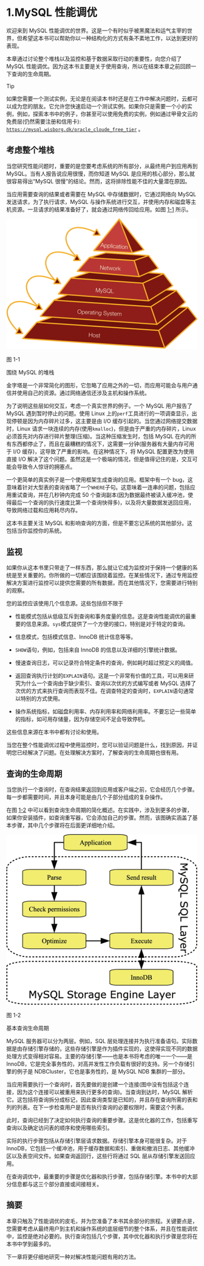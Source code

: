 # 1.MySQL 性能调优

欢迎来到 MySQL 性能调优的世界。这是一个有时似乎被黑魔法和运气主宰的世界，但希望这本书可以帮助你以一种结构化的方式有条不紊地工作，以达到更好的表现。

本章通过讨论整个堆栈以及监控和基于数据采取行动的重要性，向您介绍了 MySQL 性能调优。因为这本书主要是关于使用查询，所以在结束本章之前回顾一下查询的生命周期。

Tip

如果您需要一个测试实例，无论是在阅读本书时还是在工作中解决问题时，云都可以成为您的朋友。它允许您快速启动一个测试实例。如果你只是需要一个小的实例，例如，探索本书中的例子，你甚至可以使用免费的实例，例如通过甲骨文云的免费层(仍然需要注册和信用卡): [`https://mysql.wisborg.dk/oracle_cloude_free_tier`](https://mysql.wisborg.dk/oracle_cloude_free_tier) 。

## 考虑整个堆栈

当您研究性能问题时，重要的是您要考虑系统的所有部分，从最终用户到应用再到 MySQL。当有人报告说应用很慢，而你知道 MySQL 是应用的核心部分，那么就很容易得出“MySQL 很慢”的结论。然而，这将排除性能不佳的大量潜在原因。

当应用需要查询的结果或者需要在 MySQL 中存储数据时，它通过网络向 MySQL 发送请求，为了执行请求，MySQL 与操作系统进行交互，并使用内存和磁盘等主机资源。一旦请求的结果准备好了，就会通过网络传回给应用。如图 [1-1](#Fig1) 所示。

![img/484666_1_En_1_Fig1_HTML.jpg](img/484666_1_En_1_Fig1_HTML.jpg)

图 1-1

围绕 MySQL 的堆栈

金字塔是一个非常简化的图形，它忽略了应用之外的一切，而应用可能会与用户通信并使用自己的资源。通过网络通信还涉及主机和操作系统。

为了说明这些层如何交互，考虑一个真实世界的例子。一个 MySQL 用户报告了 MySQL 遇到暂时停止的问题。使用 Linux 上的`perf`工具进行的一项调查显示，出现停顿是因为内存碎片过多，这主要是由 I/O 缓存引起的。当您通过网络提交数据时，Linux 请求一块连续的内存(使用`kmalloc`)，但是由于严重的内存碎片，Linux 必须首先对内存进行碎片整理(压缩)。当这种压缩发生时，包括 MySQL 在内的所有东西都停止了，而且在最糟糕的情况下，这需要一分钟(服务器有大量内存可用于 I/O 缓存)，这导致了严重的影响。在这种情况下，将 MySQL 配置更改为使用直接 I/O 解决了这个问题。虽然这是一个极端的情况，但是值得记住的是，交互可能会导致令人惊讶的拥塞点。

一个更简单的真实例子是一个使用框架生成查询的应用。框架中有一个 bug，这意味着针对大型表的查询省略了一个`WHERE`子句。这意味着一连串的问题，包括应用重试查询，并在几秒钟内完成 50 个查询副本(因为数据最终被读入缓冲池，使得最后一个查询的执行速度比第一个查询快得多)，以及将大量数据发送回应用，导致网络过载和应用耗尽内存。

这本书主要关注 MySQL 和影响查询的方面，但是不要忘记系统的其他部分。这包括当你监控你的系统。

## 监视

如果你从这本书里只带走了一样东西，那么就让它成为监控对于保持一个健康的系统是至关重要的。你所做的一切都应该围绕着监控。在某些情况下，通过专用监控解决方案进行监控可以提供您需要的所有数据，而在其他情况下，您需要进行特别的观察。

您的监控应该使用几个信息源。这些包括但不限于

*   性能模式包括从低级互斥到查询和事务度量的信息。这是查询性能调优的最重要的信息来源。`sys`模式提供了一个方便的接口，特别是对于特定的查询。

*   信息模式，包括模式信息、InnoDB 统计信息等等。

*   `SHOW`语句，例如，包括来自 InnoDB 的信息以及详细的引擎统计数据。

*   慢速查询日志，可以记录符合特定条件的查询，例如耗时超过预定义的阈值。

*   返回查询执行计划的`EXPLAIN`语句。这是一个非常有价值的工具，可以用来研究为什么一个查询由于缺少索引、查询以次优的方式编写或者 MySQL 选择了次优的方式来执行查询而表现不佳。在调查特定的查询时，`EXPLAIN`语句通常以特别的方式使用。

*   操作系统指标，如磁盘利用率、内存利用率和网络利用率。不要忘记一些简单的指标，如可用存储量，因为存储空间不足会导致停机。

这些信息来源在本书中都有讨论和使用。

当您在整个性能调优过程中使用监控时，您可以验证问题是什么，找到原因，并证明您已经解决了问题。在处理解决方案时，了解查询的生命周期也很有用。

## 查询的生命周期

当您执行一个查询时，在查询结果返回到应用或客户端之前，它会经历几个步骤。每一步都需要时间，并且本身可能是由几个子部分组成的复杂操作。

在图 [1-2](#Fig2) 中可以看到查询生命周期的简化概述。在实践中，涉及到更多的步骤，如果你安装插件，如查询重写器，它会添加自己的步骤。然而，该图确实涵盖了基本步骤，其中几个步骤将在后面更详细地介绍。

![img/484666_1_En_1_Fig2_HTML.png](img/484666_1_En_1_Fig2_HTML.png)

图 1-2

基本查询生命周期

MySQL 服务器可以分为两层。例如，SQL 层处理连接并为执行准备语句。实际数据是由存储引擎存储的，这些存储引擎是作为插件实现的，这使得实现不同的数据处理方式变得相对容易。主要的存储引擎——也是本书将考虑的唯一一个——是 InnoDB，它是完全事务性的，对高并发性工作负载有很好的支持。另一个存储引擎的例子是 NDBCluster，它也是事务性的，是 MySQL NDB 集群的一部分。

当应用需要执行一个查询时，首先要做的是创建一个连接(图中没有包括这个连接，因为这个连接可以被重用来执行更多的查询)。当查询到达时，MySQL 解析它。这包括将查询拆分成标记，因此查询类型是已知的，并且存在查询所需的表和列的列表。在下一步检查用户是否有执行查询的必要权限时，需要这个列表。

此时，查询已经到了决定如何执行查询的重要步骤。这是优化器的工作，包括重写查询以及确定访问表的顺序和使用哪些索引。

实际的执行步骤包括从存储引擎层请求数据。存储引擎本身可能很复杂。对于 InnoDB，它包括一个缓冲池，用于缓存数据和索引、重做和撤消日志、其他缓冲区以及表空间文件。如果查询返回行，这些行将通过 SQL 层从存储引擎发送回应用。

在查询调优中，最重要的步骤是优化器和执行步骤，包括存储引擎。本书中的大部分信息都与这三个部分直接或间接相关。

## 摘要

本章只触及了性能调优的皮毛，并为您准备了本书其余部分的旅程。关键要点是，您需要考虑从最终用户到主机和操作系统的底层细节的整个体系，并且在性能调优中，监控是绝对必要的。执行查询包括几个步骤，其中优化器和执行步骤是您将在本书中学到最多的。

下一章将更仔细地研究一种对解决性能问题有用的方法。